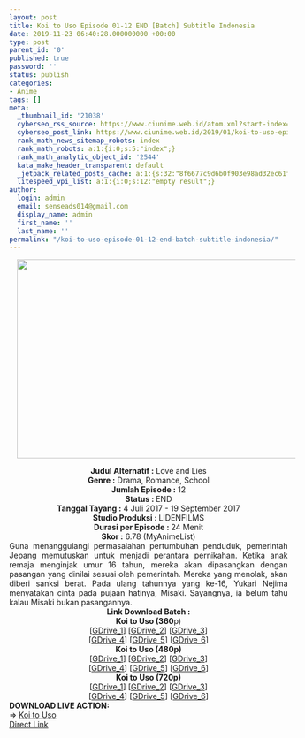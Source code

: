 ```yaml
---
layout: post
title: Koi to Uso Episode 01-12 END [Batch] Subtitle Indonesia
date: 2019-11-23 06:40:28.000000000 +00:00
type: post
parent_id: '0'
published: true
password: ''
status: publish
categories:
- Anime
tags: []
meta:
  _thumbnail_id: '21038'
  cyberseo_rss_source: https://www.ciunime.web.id/atom.xml?start-index=1651&max-results=150
  cyberseo_post_link: https://www.ciunime.web.id/2019/01/koi-to-uso-episode-01-12-end-batch.html
  rank_math_news_sitemap_robots: index
  rank_math_robots: a:1:{i:0;s:5:"index";}
  rank_math_analytic_object_id: '2544'
  kata_make_header_transparent: default
  _jetpack_related_posts_cache: a:1:{s:32:"8f6677c9d6b0f903e98ad32ec61f8deb";a:2:{s:7:"expires";i:1653409533;s:7:"payload";a:3:{i:0;a:1:{s:2:"id";i:26017;}i:1;a:1:{s:2:"id";i:26019;}i:2;a:1:{s:2:"id";i:26021;}}}}
  litespeed_vpi_list: a:1:{i:0;s:12:"empty result";}
author:
  login: admin
  email: senseads014@gmail.com
  display_name: admin
  first_name: ''
  last_name: ''
permalink: "/koi-to-uso-episode-01-12-end-batch-subtitle-indonesia/"
---
```

<div class="separator" style="clear: both; text-align: center;"><a href="https://1.bp.blogspot.com/-f6qrT_m-ZeI/XDWXz_P4PTI/AAAAAAAAGz4/97Xq-eVNl1sNhvuPhnDP4BwNHUYRDprBACPcBGAYYCw/s1600/Koi%2Bto%2BUso.png" imageanchor="1" style="margin-left: 1em; margin-right: 1em;"><img border="0" data-original-height="720" data-original-width="1280" height="360" src="{{ site.baseurl }}/assets/2019/11/Koi%2Bto%2BUso.png" width="640" /></a></div>
<p>
<div style="text-align: center;"><b>Judul Alternatif :</b> Love and Lies</div>
<div style="text-align: center;"><b><b>Genre :</b></b> <b></b>Drama, Romance, School</div>
<div style="text-align: center;"><b>Jumlah Episode :</b> 12<br /><b>Status :&nbsp;</b>END<br /><b>Tanggal Tayang :</b> 4 Juli 2017 - 19 September 2017<br /><b>Studio Produksi : </b>LIDENFILMS<br /><b>Durasi per Episode :&nbsp;</b>24 Menit</div>
<div style="text-align: center;"><b>Skor :</b> 6.78 (MyAnimeList)</div>
<div style="text-align: justify;"></div>
<div style="text-align: justify;">Guna menanggulangi permasalahan pertumbuhan penduduk, pemerintah Jepang memutuskan untuk menjadi perantara pernikahan. Ketika anak remaja menginjak umur 16 tahun, mereka akan dipasangkan dengan pasangan yang dinilai sesuai oleh pemerintah. Mereka yang menolak, akan diberi sanksi berat. Pada ulang tahunnya yang ke-16, Yukari Nejima menyatakan cinta pada pujaan hatinya, Misaki. Sayangnya, ia belum tahu kalau Misaki bukan pasangannya.</div>
<div style="text-align: justify;"></div>
<div style="text-align: justify;"></div>
<div style="text-align: center;"><b>Link Download Batch :</b></div>
<div style="text-align: center;">
<div style="text-align: center;"><b>Koi to Uso (360</b>p)</div>
</div>
<div style="text-align: center;">[<a href="https://drive.google.com/uc?id=1QSCekFnZ4B3AEXasrq7LlBSBYZev45An" target="_blank" rel="noopener">GDrive_1</a>] [<a href="https://drive.google.com/uc?id=1UoM2s6ysWb_mnc2Dnw0PMszaByFeRbYg" target="_blank" rel="noopener">GDrive_2</a>] [<a href="https://drive.google.com/uc?id=1uakV1Cfg2OCbRF6o5gKpDFbfzjKu2OxE" target="_blank" rel="noopener">GDrive_3</a>]<br />[<a href="https://drive.google.com/uc?id=1UOnxg2ggq7w7OqgquAvobqVBQBbOljnm" target="_blank" rel="noopener">GDrive_4</a>] [<a href="https://drive.google.com/uc?id=1zundzmxn0DwPiVwxwZaTLJY5uE2jIpDa" target="_blank" rel="noopener">GDrive_5</a>] [<a href="https://drive.google.com/uc?id=12G6bHTF51SQq_8dFGdiEqMpBPNbbY3v-" target="_blank" rel="noopener">GDrive_6</a>]</div>
<div style="text-align: center;"></div>
<div style="text-align: center;"><b>Koi to Uso (480p)</b><br />[<a href="https://drive.google.com/uc?id=1ZwsIaT3EtZHORGA30tkcdSHkzNOWIAup" target="_blank" rel="noopener">GDrive_1</a>] [<a href="https://drive.google.com/uc?id=1Eu-sp991vJ5J8fp_4-8Ru1zxczfcCnBR" target="_blank" rel="noopener">GDrive_2</a>] [<a href="https://drive.google.com/uc?id=15PfMDWOmM4Zg-PYmzMFtxD-e9ujqtXvY" target="_blank" rel="noopener">GDrive_3</a>]<br />[<a href="https://drive.google.com/uc?id=1FJOIhiUNoGWP8sIfDd-G2a-tutkaXRiE" target="_blank" rel="noopener">GDrive_4</a>] [<a href="https://drive.google.com/uc?id=157Ln1Jebx00gDn4hbY9en4CQsWQiQLvN" target="_blank" rel="noopener">GDrive_5</a>] [<a href="https://drive.google.com/uc?id=1nGIPEGq1NR3CnsAwVKr1UVQHNlgwqXqZ" target="_blank" rel="noopener">GDrive_6</a>]</div>
<div style="text-align: center;"><b>Koi to Uso (720p)</b><br />[<a href="https://drive.google.com/uc?id=1OIe6GiUQEJvmpQMnHjpIszBRy6sOIFp8" target="_blank" rel="noopener">GDrive_1</a>] [<a href="https://drive.google.com/uc?id=1GYiPr09f5fPh6AtkdinujVT0cCKvZ1vE" target="_blank" rel="noopener">GDrive_2</a>] [<a href="https://drive.google.com/uc?id=1oVhtVFFDII1zwoinWiLBcUv9_n64Y2Bk" target="_blank" rel="noopener">GDrive_3</a>]<br />[<a href="https://drive.google.com/uc?id=1L9lYzL1qkdSHLzxPcYoqx9SahUGNh5PH" target="_blank" rel="noopener">GDrive_4</a>] [<a href="https://drive.google.com/uc?id=1uC3LsFLSTmQAkonYmM1sWgac0F1KjOeP" target="_blank" rel="noopener">GDrive_5</a>] [<a href="https://drive.google.com/uc?id=1C9fS06GD6fvwF7EuvkXEfUswIbXP1sl5" target="_blank" rel="noopener">GDrive_6</a>]
<div style="text-align: left;"></div>
<div style="text-align: left;"></div>
<div style="text-align: left;"><b>DOWNLOAD LIVE ACTION:</b></div>
<div style="text-align: left;"></div>
<div style="text-align: left;">=&gt;&nbsp;<a href="https://www.ciunime.web.id/2019/01/koi-to-uso-live-action-subtitle.html" target="_blank" rel="noopener">Koi to Uso</a></div>
<div style="text-align: left;"></div>
</div>
<link rel="stylesheet" href="https://cdnjs.cloudflare.com/ajax/libs/font-awesome/4.7.0/css/font-awesome.min.css" />
<div class="divbtn"> <a href="https://handymansurrender.com/fihup8buzv?key=94550f7ce39444073321dde3b8782f97" class="btn"><i class="fa fa-download"></i> Direct Link</a> </div>
